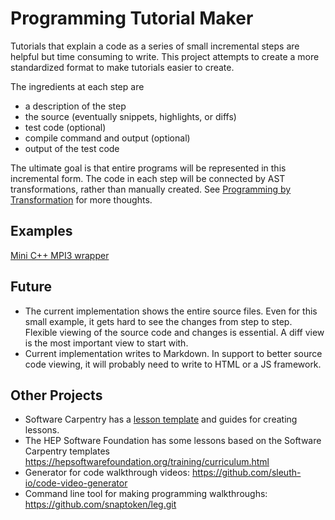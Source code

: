 # Programming Tutorial Maker

Tutorials that explain a code as a series of small incremental steps are helpful but time consuming to write.  This project attempts to create a more standardized format to make tutorials easier to create.

The ingredients at each step are
 - a description of the step
 - the source (eventually snippets, highlights, or diffs)
 - test code (optional)
 - compile command and output (optional)
 - output of the test code


The ultimate goal is that entire programs will be represented in this incremental form.  The code in each step will be connected by AST transformations, rather than manually created.  See [Programming by Transformation](https://github.com/markdewing/next_steps_in_programming/blob/master/programming_by_transformations.md) for more thoughts.

## Examples
[Mini C++ MPI3 wrapper](examples/mini_mpi3/output_md/index.md)

## Future
* The current implementation shows the entire source files.  Even for this small example, it gets hard to see the changes from step to step.  Flexible viewing of the source code and changes is essential. A diff view is the most important view to start with.
* Current implementation writes to Markdown. In support to better source code viewing, it will probably need to write to HTML or a JS framework.

## Other Projects

* Software Carpentry has a [lesson template](https://carpentries.github.io/lesson-example/) and guides for creating lessons.
* The HEP Software Foundation has some lessons based on the Software Carpentry templates https://hepsoftwarefoundation.org/training/curriculum.html
* Generator for code walkthrough videos: https://github.com/sleuth-io/code-video-generator
* Command line tool for making programming walkthroughs: https://github.com/snaptoken/leg.git
